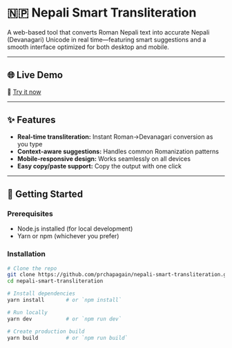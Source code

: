 # 🇳🇵 Nepali Smart Transliteration

A web-based tool that converts Roman Nepali text into accurate Nepali (Devanagari) Unicode in real time—featuring smart suggestions and a smooth interface optimized for both desktop and mobile.

---

## 🌐 Live Demo

🔗 [Try it now](https://prchapagain.com.np/nepali-smart-transliteration/)

---



## ✨ Features

- **Real-time transliteration:** Instant Roman→Devanagari conversion as you type  
- **Context-aware suggestions:** Handles common Romanization patterns  
- **Mobile-responsive design:** Works seamlessly on all devices  
- **Easy copy/paste support:** Copy the output with one click

---

## 🚀 Getting Started

### Prerequisites

- Node.js installed (for local development)  
- Yarn or npm (whichever you prefer)

### Installation

```bash
# Clone the repo
git clone https://github.com/prchapagain/nepali-smart-transliteration.git
cd nepali-smart-transliteration

# Install dependencies
yarn install       # or `npm install`

# Run locally
yarn dev           # or `npm run dev`

# Create production build
yarn build         # or `npm run build`

